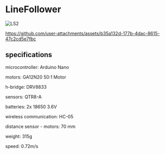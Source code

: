 # LineFollower

![LS2](https://github.com/user-attachments/assets/f6b1eb4a-91e0-4a48-bf10-57ccd2c71b92)

https://github.com/user-attachments/assets/b35a132d-177b-4dac-8615-47c2cd5e7fbc


  
## specifications

microcontroller: Arduino Nano
 
motors: GA12N20 50:1 Motor

h-bridge: DRV8833

sensors: QTR8-A

batteries: 2x 18650 3.6V

wireless communication: HC-05

distance sensor - motors: 70 mm

weight: 315g

speed: 0.72m/s

